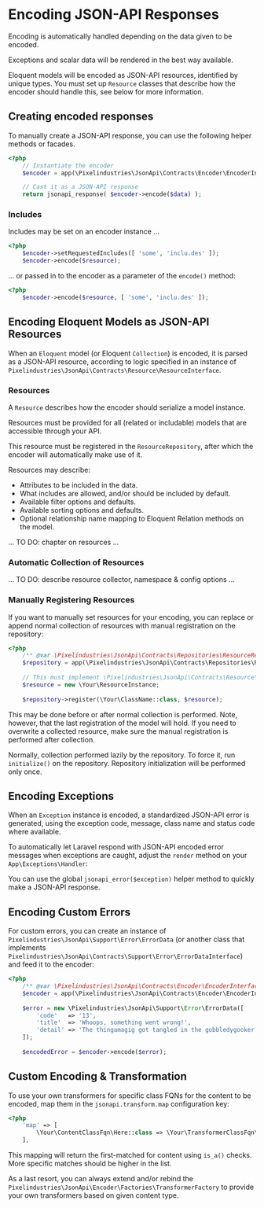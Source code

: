# Encoding JSON-API Responses

Encoding is automatically handled depending on the data given to be encoded.

Exceptions and scalar data will be rendered in the best way available.

Eloquent models will be encoded as JSON-API resources, identified by unique types.
You must set up `Resource` classes that describe how the encoder should handle this,
see below for more information.


## Creating encoded responses

To manually create a JSON-API response, you can use the following helper methods or facades.

```php
<?php
    // Instantiate the encoder
    $encoder = app(\Pixelindustries\JsonApi\Contracts\Encoder\EncoderInterface::class);

    // Cast it as a JSON-API response
    return jsonapi_response( $encoder->encode($data) );
```

### Includes

Includes may be set on an encoder instance ...

```php
<?php
    $encoder->setRequestedIncludes([ 'some', 'inclu.des' ]);
    $encoder->encode($resource);
```

... or passed in to the encoder as a parameter of the `encode()` method:
 
```php
<?php
    $encoder->encode($resource, [ 'some', 'inclu.des' ]);
```


## Encoding Eloquent Models as JSON-API Resources

When an `Eloquent` model (or Eloquent `Collection`) is encoded, it is parsed as a JSON-API resource,
according to logic specified in an instance of `Pixelindustries\JsonApi\Contracts\Resource\ResourceInterface`.


### Resources

A `Resource` describes how the encoder should serialize a model instance.

Resources must be provided for all (related or includable) models that are accessible through your API.

This resource must be registered in the `ResourceRepository`, after which the encoder will automatically
make use of it.

Resources may describe:

- Attributes to be included in the data.
- What includes are allowed, and/or should be included by default.
- Available filter options and defaults.
- Available sorting options and defaults.
- Optional relationship name mapping to Eloquent Relation methods on the model.


... TO DO: chapter on resources ...

### Automatic Collection of Resources

... TO DO: describe resource collector, namespace & config options ...


### Manually Registering Resources

If you want to manually set resources for your encoding, you can replace or append normal collection of resources
with manual registration on the repository:

```php
<?php
    /** @var \Pixelindustries\JsonApi\Contracts\Repositories\ResourceRepositoryInterface $repository */
    $repository = app(\Pixelindustries\JsonApi\Contracts\Repositories\ResourceRepositoryInterface::class);
    
    // This must implement \Pixelindustries\JsonApi\Contracts\Resource\ResourceInterface
    $resource = new \Your\ResourceInstance;
    
    $repository->register(\Your\ClassName::class, $resource);
```

This may be done before or after normal collection is performed.
Note, however, that the last registration of the model will hold. 
If you need to overwrite a collected resource, make sure the manual registration is performed after collection.
 
Normally, collection performed lazily by the repository. To force it, run `initialize()` on the repository.
Repository initialization will be performed only once.


## Encoding Exceptions

When an `Exception` instance is encoded, a standardized JSON-API error is generated,
using the exception code, message, class name and status code where available.

To automatically let Laravel respond with JSON-API encoded error messages when exceptions are caught,
adjust the `render` method on your `App\Exceptions\Handler`:

You can use the global `jsonapi_error($exception)` helper method to quickly make a JSON-API response.


## Encoding Custom Errors

For custom errors, you can create an instance of `Pixelindustries\JsonApi\Support\Error\ErrorData` (or another class
that implements `Pixelindustries\JsonApi\Contracts\Support\Error\ErrorDataInterface`) and feed it to the encoder:

```php
<?php
    /** @var \Pixelindustries\JsonApi\Contracts\Encoder\EncoderInterface::class $encoder */
    $encoder = app(\Pixelindustries\JsonApi\Contracts\Encoder\EncoderInterface::class);    
    
    $error = new \Pixelindustries\JsonApi\Support\Error\ErrorData([
        'code'   => '13',
        'title'  => 'Whoops, something went wrong!',
        'detail' => 'The thingamagig got tangled in the gobbledygooker',
    ]);
    
    $encodedError = $encoder->encode($error);
```


## Custom Encoding & Transformation

To use your own transformers for specific class FQNs for the content to be encoded, map them in the `jsonapi.transform.map`
configuration key:

```php
<?php
    'map' => [
        \Your\ContentClassFqn\Here::class => \Your\TransformerClassFqn\Here::class,        
    ],
```

This mapping will return the first-matched for content using `is_a()` checks.
More specific matches should be higher in the list. 


As a last resort, you can always extend and/or rebind the `Pixelindustries\JsonApi\Encoder\Factories\TransformerFactory` 
to provide your own transformers based on given content type.
